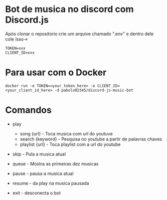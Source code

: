 # Bot de musica no discord com Discord.js

Após clonar o repositorio crie um arquive chamado ".env" e dentro dele cole isso->
```
TOKEN=xxx
CLIENT_ID=xxx
```

# Para usar com o Docker

`docker run -e TOKEN=<your_token_here> -e CLIENT_ID=<your_client_id_here> -d pabolo02345/discord-js-music-bot`

# Comandos

- play
  - song {url}       - Toca musica com url do youtuve
  - search {keyword} - Pesquisa no youtube a partir de palavras chaves
  - playlist {url}   - Toca playlist com a url do youtube

- skip   - Pula a musica atual
- queue  - Mostra as primeiras dez musicas
- pause  - pausa a musica atual
- resume - da play na musica pausada
- exit   - desconecta o bot
